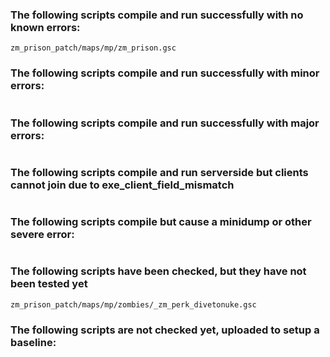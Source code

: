 ### The following scripts compile and run successfully with no known errors:
```
zm_prison_patch/maps/mp/zm_prison.gsc
```
### The following scripts compile and run successfully with minor errors:
```
```
### The following scripts compile and run successfully with major errors:
```
```
### The following scripts compile and run serverside but clients cannot join due to exe_client_field_mismatch
```
```
### The following scripts compile but cause a minidump or other severe error:
```
```
### The following scripts have been checked, but they have not been tested yet
```
zm_prison_patch/maps/mp/zombies/_zm_perk_divetonuke.gsc
```
### The following scripts are not checked yet, uploaded to setup a baseline:
```
```


